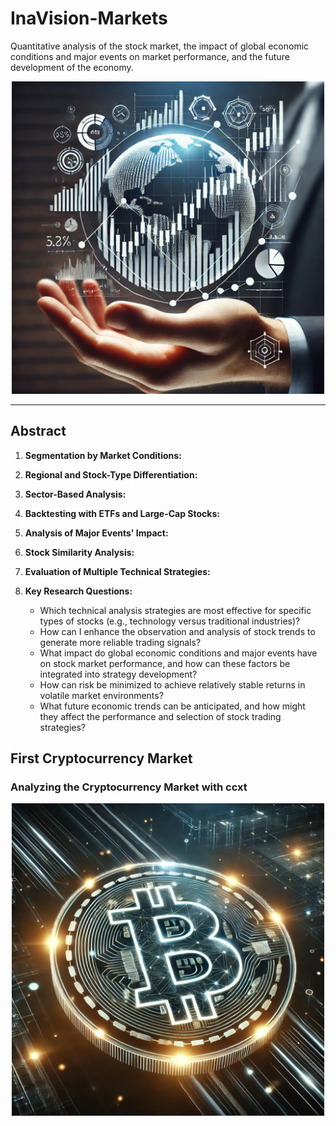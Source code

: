 # InaVision-Markets
Quantitative analysis of the stock market, the impact of global economic conditions and major events on market performance, and the future development of the economy.

<p align="center">
  <img src="./1.jpg" width="500" />
</p>





---
## Abstract

1. **Segmentation by Market Conditions:**  

2. **Regional and Stock-Type Differentiation:**  

3. **Sector-Based Analysis:**
4. **Backtesting with ETFs and Large-Cap Stocks:**
5. **Analysis of Major Events' Impact:**  

   

6. **Stock Similarity Analysis:**  

7. **Evaluation of Multiple Technical Strategies:**  

8. **Key Research Questions:**  
   - Which technical analysis strategies are most effective for specific types of stocks (e.g., technology versus traditional industries)?  
   - How can I enhance the observation and analysis of stock trends to generate more reliable trading signals?  
   - What impact do global economic conditions and major events have on stock market performance, and how can these factors be integrated into strategy development?  
   - How can risk be minimized to achieve relatively stable returns in volatile market environments?  
   - What future economic trends can be anticipated, and how might they affect the performance and selection of stock trading strategies?
## First Cryptocurrency Market
### Analyzing the Cryptocurrency Market with ccxt

<p align="center">
  <img src="./2.jpg" width="500" />
</p>



